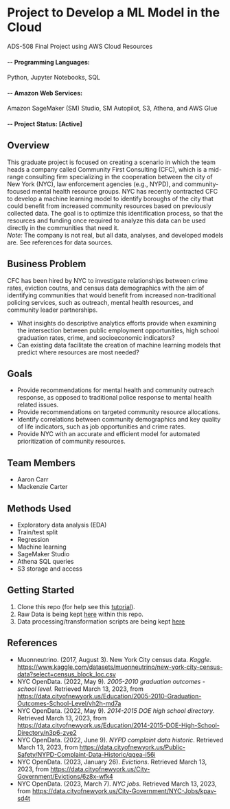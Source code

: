 # Project to Develop a ML Model in the Cloud
ADS-508 Final Project using AWS Cloud Resources

#### -- Programming Languages:
Python, Jupyter Notebooks, SQL
#### -- Amazon Web Services:
Amazon SageMaker (SM) Studio, SM Autopilot, S3, Athena, and AWS Glue 
#### -- Project Status: [Active]

## Overview
This graduate project is focused on creating a scenario in which the team heads a company called Community First Consulting (CFC), which is a mid-range consulting firm specializing in the cooperation between the city of New York (NYC), law enforcement agencies (e.g., NYPD), and community-focused mental health resource groups. NYC has recently contracted CFC to develop a machine learning model to identify boroughs of the city that could benefit from increased community resources based on previously collected data. The goal is to optimize this identification process, so that the resources and funding once required to analyze this data can be used directly in the communities that need it.\
*Note:* The company is not real, but all data, analyses, and developed models are. See references for data sources.

## Business Problem
CFC has been hired by NYC to investigate relationships between crime rates, eviction coutns, and census data demographics with the aim of identifying communities that would benefit from increased non-traditional policing services, such as outreach, mental health resources, and community leader partnerships.
* What insights do descriptive analytics efforts provide when examining the intersection between public employment opportunities, high school graduation rates, crime, and socioeconomic indicators?
* Can existing data facilitate the creation of machine learning models that predict where resources are most needed?

## Goals
* Provide recommendations for mental health and community outreach response, as opposed to traditional police response to mental health related issues. 
* Provide recommendations on targeted community resource allocations. 
* Identify correlations between community demographics and key quality of life indicators, such as job opportunities and crime rates.
* Provide NYC with an accurate and efficient model for automated prioritization of community resources.

## Team Members
* Aaron Carr
* Mackenzie Carter

## Methods Used
* Exploratory data analysis (EDA)
* Train/test split
* Regression
* Machine learning
* SageMaker Studio
* Athena SQL queries
* S3 storage and access

## Getting Started
1. Clone this repo (for help see this [tutorial](https://help.github.com/articles/cloning-a-repository/)).
2. Raw Data is being kept [here](data) within this repo.
3. Data processing/transformation scripts are being kept [here](deliverables)

## References
* Muonneutrino. (2017, August 3). New York City census data. *Kaggle*. https://www.kaggle.com/datasets/muonneutrino/new-york-city-census-data?select=census_block_loc.csv
* NYC OpenData. (2022, May 9). *2005-2010 graduation outcomes - school level*. Retrieved March 13, 2023, from https://data.cityofnewyork.us/Education/2005-2010-Graduation-Outcomes-School-Level/vh2h-md7a
* NYC OpenData. (2022, May 9). *2014-2015 DOE high school directory*. Retrieved March 13, 2023, from https://data.cityofnewyork.us/Education/2014-2015-DOE-High-School-Directory/n3p6-zve2
* NYC OpenData. (2022, June 9). *NYPD complaint data historic*. Retrieved March 13, 2023, from https://data.cityofnewyork.us/Public-Safety/NYPD-Complaint-Data-Historic/qgea-i56i
* NYC OpenData. (2023, January 26). *Evictions*. Retrieved March 13, 2023, from https://data.cityofnewyork.us/City-Government/Evictions/6z8x-wfk4
* NYC OpenData. (2023, March 7). *NYC jobs*. Retrieved March 13, 2023, from https://data.cityofnewyork.us/City-Government/NYC-Jobs/kpav-sd4t
